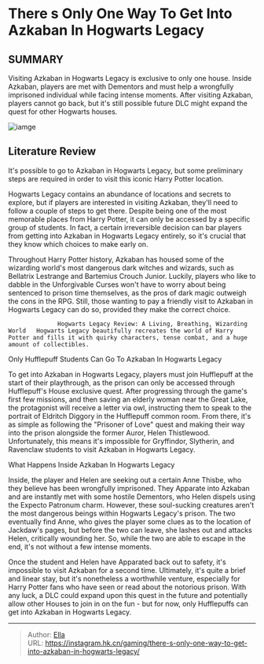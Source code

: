 # There s Only One Way To Get Into Azkaban In Hogwarts Legacy


## SUMMARY 



  Visiting Azkaban in Hogwarts Legacy is exclusive to only one house.   Inside Azkaban, players are met with Dementors and must help a wrongfully imprisoned individual while facing intense moments.   After visiting Azkaban, players cannot go back, but it&#39;s still possible future DLC might expand the quest for other Hogwarts houses.  

![iamge](https://static1.srcdn.com/wordpress/wp-content/uploads/2023/02/hogwarts-legacy-how-to-get-into-azkaban.jpg)

## Literature Review

It&#39;s possible to go to Azkaban in Hogwarts Legacy, but some preliminary steps are required in order to visit this iconic Harry Potter location.




Hogwarts Legacy contains an abundance of locations and secrets to explore, but if players are interested in visiting Azkaban, they&#39;ll need to follow a couple of steps to get there. Despite being one of the most memorable places from Harry Potter, it can only be accessed by a specific group of students. In fact, a certain irreversible decision can bar players from getting into Azkaban in Hogwarts Legacy entirely, so it&#39;s crucial that they know which choices to make early on.




Throughout Harry Potter history, Azkaban has housed some of the wizarding world&#39;s most dangerous dark witches and wizards, such as Bellatrix Lestrange and Bartemius Crouch Junior. Luckily, players who like to dabble in the Unforgivable Curses won&#39;t have to worry about being sentenced to prison time themselves, as the pros of dark magic outweigh the cons in the RPG. Still, those wanting to pay a friendly visit to Azkaban in Hogwarts Legacy can do so, provided they make the correct choice.

                  Hogwarts Legacy Review: A Living, Breathing, Wizarding World   Hogwarts Legacy beautifully recreates the world of Harry Potter and fills it with quirky characters, tense combat, and a huge amount of collectibles.   


 Only Hufflepuff Students Can Go To Azkaban In Hogwarts Legacy 
          

To get into Azkaban in Hogwarts Legacy, players must join Hufflepuff at the start of their playthrough, as the prison can only be accessed through Hufflepuff&#39;s House exclusive quest. After progressing through the game&#39;s first few missions, and then saving an elderly woman near the Great Lake, the protagonist will receive a letter via owl, instructing them to speak to the portrait of Eldritch Diggory in the Hufflepuff common room. From there, it&#39;s as simple as following the &#34;Prisoner of Love&#34; quest and making their way into the prison alongside the former Auror, Helen Thistlewood. Unfortunately, this means it&#39;s impossible for Gryffindor, Slytherin, and Ravenclaw students to visit Azkaban in Hogwarts Legacy.






 What Happens Inside Azkaban In Hogwarts Legacy 
          

Inside, the player and Helen are seeking out a certain Anne Thisbe, who they believe has been wrongfully imprisoned. They Apparate into Azkaban and are instantly met with some hostile Dementors, who Helen dispels using the Expecto Patronum charm. However, these soul-sucking creatures aren&#39;t the most dangerous beings within Hogwarts Legacy&#39;s prison. The two eventually find Anne, who gives the player some clues as to the location of Jackdaw&#39;s pages, but before the two can leave, she lashes out and attacks Helen, critically wounding her. So, while the two are able to escape in the end, it&#39;s not without a few intense moments.


 




Once the student and Helen have Apparated back out to safety, it&#39;s impossible to visit Azkaban for a second time. Ultimately, it&#39;s quite a brief and linear stay, but it&#39;s nonetheless a worthwhile venture, especially for Harry Potter fans who have seen or read about the notorious prison. With any luck, a DLC could expand upon this quest in the future and potentially allow other Houses to join in on the fun - but for now, only Hufflepuffs can get into Azkaban in Hogwarts Legacy.



---

> Author: [Ella](https://instagram.hk.cn/)  
> URL: https://instagram.hk.cn/gaming/there-s-only-one-way-to-get-into-azkaban-in-hogwarts-legacy/  

